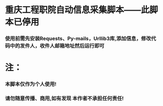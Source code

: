 # 重庆工程职院自动信息采集脚本——此脚本已停用
### 使用前需先安装Requests、Py-mails，Urllib3库,添加信息，修改代码中的发件人，收件人邮箱地址然后运行即可
# 注：
### 本脚本仅作为个人使用!
### 请勿随意传播、商用,如有发现 本作者不承担任何责任!

